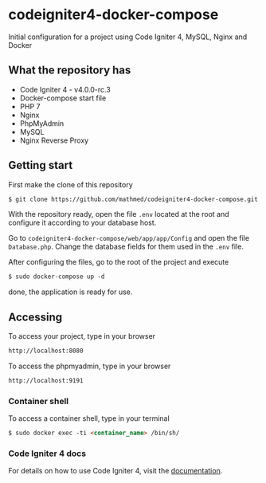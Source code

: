 # codeigniter4-docker-compose
Initial configuration for a project using Code Igniter 4, MySQL, Nginx and Docker

## What the repository has

* Code Igniter 4 - v4.0.0-rc.3  
* Docker-compose start file
* PHP 7
* Nginx
* PhpMyAdmin
* MySQL
* Nginx Reverse Proxy

## Getting start

First make the clone of this repository
```html
$ git clone https://github.com/mathmed/codeigniter4-docker-compose.git
```

With the repository ready, open the file `.env` located at the root and configure it according to your database host.


Go to `codeigniter4-docker-compose/web/app/app/Config` and open the file `Database.php`. Change the database fields for them used in the `.env` file.

After configuring the files, go to the root of the project and execute  
```html
$ sudo docker-compose up -d
```

done, the application is ready for use.


## Accessing

To access your project, type in your browser  
```html
http://localhost:8080
```

To access the phpmyadmin, type in your browser  
```html
http://localhost:9191
```

### Container shell

To access a container shell, type in your terminal

```html
$ sudo docker exec -ti <container_name> /bin/sh/
```


### Code Igniter 4 docs

For details on how to use Code Igniter 4, visit the [documentation](https://codeigniter4.github.io/userguide/).
